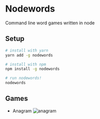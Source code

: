 # Nodewords

Command line word games written in node

## Setup
```bash
# install with yarn
yarn add -g nodewords

# install with npm
npm install -g nodewords

# run nodewords!
nodewords
```

## Games

* Anagram
  ![anagram](https://chinchiheather.github.io/nodewords/img/anagram-example.png)
